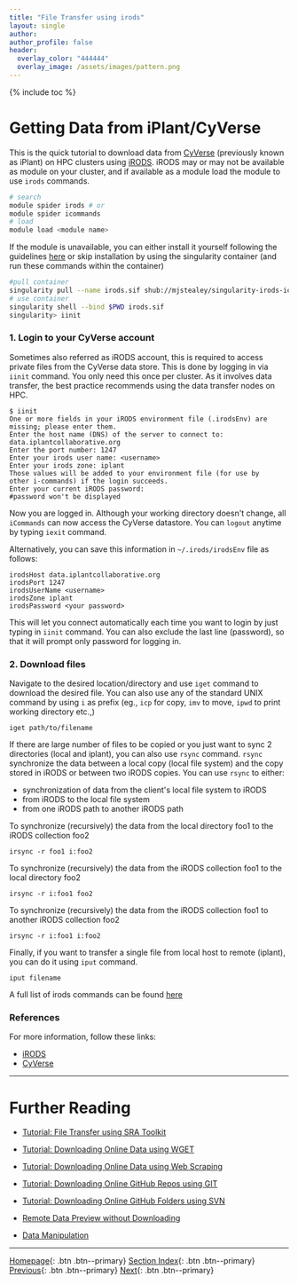 ```yaml
---
title: "File Transfer using irods"
layout: single
author:
author_profile: false
header:
  overlay_color: "444444"
  overlay_image: /assets/images/pattern.png
---
```


{% include toc %}

# Getting Data from iPlant/CyVerse

This is the quick tutorial to download data from [CyVerse](https://en.wikipedia.org/wiki/IPlant_Collaborative) (previously known as iPlant) on HPC clusters using [iRODS](https://irods.org/). iRODS may or may not be available as module on your cluster, and if available as a module load the module to use `irods` commands.

```bash
# search
module spider irods # or
module spider icommands
# load
module load <module name>
```

If the module is unavailable, you can either install it yourself following the guidelines [here](https://docs.irods.org/master/getting_started/installation/#irods-setup) or skip installation by using the singularity container (and run these commands within the container)

```bash
#pull container
singularity pull --name irods.sif shub://mjstealey/singularity-irods-icommands
# use container
singularity shell --bind $PWD irods.sif
singularity> iinit
```

### 1. Login to your CyVerse account ###

Sometimes also referred as iRODS account, this is required to access private files from the CyVerse data store. This is done by logging in via `iinit` command. You only need this once per cluster. As it involves data transfer, the best practice recommends using the data transfer nodes on HPC.

```
$ iinit
One or more fields in your iRODS environment file (.irodsEnv) are
missing; please enter them.
Enter the host name (DNS) of the server to connect to: data.iplantcollaborative.org
Enter the port number: 1247
Enter your irods user name: <username>
Enter your irods zone: iplant
Those values will be added to your environment file (for use by
other i-commands) if the login succeeds.
Enter your current iRODS password:
#password won't be displayed
```

Now you are logged in. Although your working directory doesn't change, all `iCommands` can now access the CyVerse datastore.
You can `logout` anytime by typing `iexit` command.

Alternatively, you can save this information in `~/.irods/irodsEnv` file as follows:

```
irodsHost data.iplantcollaborative.org
irodsPort 1247
irodsUserName <username>
irodsZone iplant
irodsPassword <your password>
```

This will let you connect automatically each time you want to login by just typing in `iinit` command. You can also exclude the last line (password), so that it will prompt only password for logging in.

### 2. Download files ###

Navigate to the desired location/directory and use `iget` command to download the desired file. You can also use any of the standard UNIX command by using `i` as prefix (eg., `icp` for copy, `imv` to move, `ipwd` to print working directory etc.,)

```
iget path/to/filename
```

 If there are large number of files to be copied or you just want to sync 2 directories (local and iplant), you can also use `rsync` command. `rsync`
synchronize the data between a local copy (local file system) and the copy stored in iRODS or between two iRODS copies. You can use `rsync` to either:
- synchronization of data from the client's local file system to iRODS
- from iRODS to the local file system
- from one iRODS path to another iRODS path

To synchronize (recursively) the data from the local directory foo1 to the iRODS collection foo2

```
irsync -r foo1 i:foo2
```

To synchronize (recursively) the data from the iRODS collection foo1 to the local directory foo2

```
irsync -r i:foo1 foo2
```

To synchronize (recursively) the data from the iRODS collection foo1 to another iRODS collection foo2

```
irsync -r i:foo1 i:foo2
```

Finally, if you want to transfer a single file from local host to remote (iplant), you can do it using `iput` command.

```
iput filename
```

A full list of irods commands can be found [here](https://docs.irods.org/master/icommands/user/)


### References ###
For more information, follow these links:

* [iRODS](https://www.irods.org/index.php/icommands)
* [CyVerse](https://pods.iplantcollaborative.org/wiki/display/start/Using+icommands)





___
# Further Reading
* [Tutorial: File Transfer using SRA Toolkit](01A-4-tutorial-transfer-sra)
* [Tutorial: Downloading Online Data using WGET](01A-5-tutorial-download-wget)
* [Tutorial: Downloading Online Data using Web Scraping](01A-6-tutorial-download-web-scraping)
* [Tutorial: Downloading Online GitHub Repos using GIT](01A-7-tutorial-download-github-repos-git)
* [Tutorial: Downloading Online GitHub Folders using SVN](01A-8-tutorial-download-github-folders-svn)

* [Remote Data Preview without Downloading](01B-0-remote-data-preview)
* [Data Manipulation](02-data-manipulation)


___

[Homepage](../index.md){: .btn  .btn--primary}
[Section Index](00-DataParsing-LandingPage){: .btn  .btn--primary}
[Previous](01A-2-tutorial-copy-globus){: .btn  .btn--primary}
[Next](01A-4-tutorial-transfer-sra){: .btn  .btn--primary}
